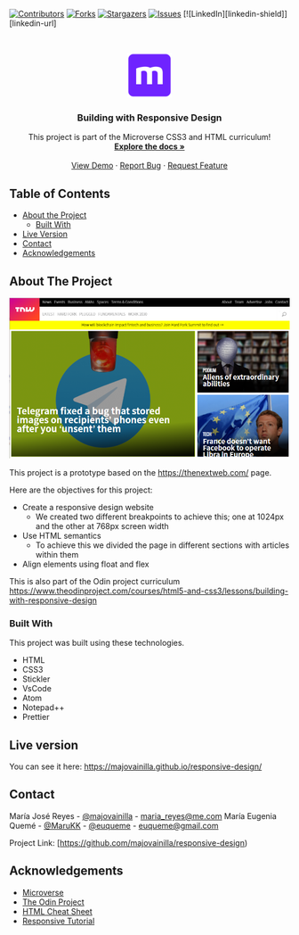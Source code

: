 <!--
*** Thanks for checking out this README Template. If you have a suggestion that would
*** make this better, please fork the repo and create a pull request or simply open
*** an issue with the tag "enhancement".
*** Thanks again! Now go create something AMAZING! :D
-->

<!-- PROJECT SHIELDS -->
<!--
*** I'm using markdown "reference style" links for readability.
*** Reference links are enclosed in brackets [ ] instead of parentheses ( ).
*** See the bottom of this document for the declaration of the reference variables
*** for contributors-url, forks-url, etc. This is an optional, concise syntax you may use.
*** https://www.markdownguide.org/basic-syntax/#reference-style-links
-->
[![Contributors][contributors-shield]][contributors-url]
[![Forks][forks-shield]][forks-url]
[![Stargazers][stars-shield]][stars-url]
[![Issues][issues-shield]][issues-url]
[![LinkedIn][linkedin-shield]][linkedin-url]

<!-- PROJECT LOGO -->
<br />
<p align="center">
  <a href="https://github.com/majovainilla/responsive-design">
    <img src="img/mLogo.png" alt="Logo" width="80" height="80">
  </a>

  <h3 align="center">Building with Responsive Design</h3>

  <p align="center">
    This project is part of the Microverse CSS3 and HTML curriculum!
    <br />
    <a href="https://github.com/majovainilla/responsive-design"><strong>Explore the docs »</strong></a>
    <br />
    <br />
    <a href="https://github.com/majovainilla/responsive-design">View Demo</a>
    ·
    <a href="https://github.com/majovainilla/responsive-design/issues">Report Bug</a>
    ·
    <a href="https://github.com/majovainilla/responsive-design/issues">Request Feature</a>
  </p>
</p>

<!-- TABLE OF CONTENTS -->
## Table of Contents

* [About the Project](#about-the-project)
  * [Built With](#built-with)
* [Live Version](#live-version)
* [Contact](#contact)
* [Acknowledgements](#acknowledgements)

<!-- ABOUT THE PROJECT -->
## About The Project

[![Product Name Screen Shot][product-screenshot]](https://majovainilla.github.io/responsive-design/)

This project is a prototype based on the https://thenextweb.com/ page.

Here are the objectives for this project:
* Create a responsive design website
	* We created two different breakpoints to achieve this; one at 1024px and the other at 768px screen width
* Use HTML semantics
	* To achieve this we divided the page in different sections with articles within them
* Align elements using float and flex

This is also part of the Odin project curriculum https://www.theodinproject.com/courses/html5-and-css3/lessons/building-with-responsive-design

### Built With
This project was built using these technologies.
* HTML
* CSS3
* Stickler
* VsCode
* Atom
* Notepad++
* Prettier 

<!-- LIVE VERSION -->
## Live version

You can see it here:  https://majovainilla.github.io/responsive-design/

<!-- CONTACT -->
## Contact

María José Reyes - [@majovainilla](https://github.com/majovainilla) - maria_reyes@me.com
María Eugenia Quemé - [@MaruKK](https://twitter.com/MaruKK) - [@euqueme](https://github.com/euqueme) - euqueme@gmail.com

Project Link: [https://github.com/majovainilla/responsive-design)

<!-- ACKNOWLEDGEMENTS -->
## Acknowledgements
* [Microverse](https://www.microverse.org/)
* [The Odin Project](https://www.theodinproject.com/)
* [HTML Cheat Sheet](https://htmlcheatsheet.com/js/)
* [Responsive Tutorial](https://www.lingulo.com/tutorials/css/how-to-build-a-html5-website-from-scratch)

<!-- MARKDOWN LINKS & IMAGES -->
<!-- https://www.markdownguide.org/basic-syntax/#reference-style-links -->
[contributors-shield]: https://img.shields.io/github/contributors/majovainilla/responsive-design.svg?style=flat-square
[contributors-url]: https://github.com/majovainilla/responsive-design/graphs/contributors
[forks-shield]: https://img.shields.io/github/forks/majovainilla/responsive-design.svg?style=flat-square
[forks-url]: https://github.com/majovainilla/responsive-design/network/members
[stars-shield]: https://img.shields.io/github/stars/majovainilla/responsive-design.svg?style=flat-square
[stars-url]: https://github.com/majovainilla/responsive-design/stargazers
[issues-shield]: https://img.shields.io/github/issues/majovainilla/responsive-design.svg?style=flat-square
[issues-url]: https://github.com/majovainilla/responsive-design/issues
[product-screenshot]: img/screenshot.png